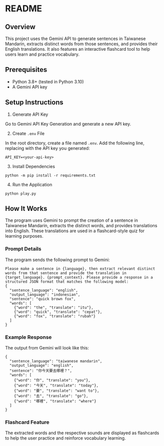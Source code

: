# README

## Overview

This project uses the Gemini API to generate sentences in Taiwanese Mandarin, extracts distinct words from those sentences, and provides their English translations. It also features an interactive flashcard tool to help users learn and practice vocabulary.

## Prerequisites

- Python 3.8+ (tested in Python 3.10)
- A Gemini API key

## Setup Instructions

1. Generate API Key

Go to Gemini API Key Generation and generate a new API key.

2. Create `.env` File

In the root directory, create a file named `.env`. Add the following line, replacing <your-api-key> with the API key you generated:

```
API_KEY=<your-api-key>
```

3. Install Dependencies

```
python -m pip install -r requirements.txt
```

4. Run the Application

```
python play.py
```

## How It Works

The program uses Gemini to prompt the creation of a sentence in Taiwanese Mandarin, extracts the distinct words, and provides translations into English. These translations are used in a flashcard-style quiz for learning purposes.

### Prompt Details

The program sends the following prompt to Gemini:

```
Please make a sentence in {language}, then extract relevant distinct words from that sentence and provide the translation in {target_language}. {prompt_context}. Please provide a response in a structured JSON format that matches the following model:
{
  "sentence_language": "english",
  "output_language": "indonesian",
  "sentence": "quick brown fox",
  "words": [
    {"word": "the", "translate": "itu"},
    {"word": "quick", "translate": "cepat"},
    {"word": "fox", "translate": "rubah"}
  ]
}
```


### Example Response

The output from Gemini will look like this:

```
{
  "sentence_language": "taiwanese mandarin",
  "output_language": "english",
  "sentence": "你今天要去哪裡？",
  "words": [
    {"word": "你", "translate": "you"},
    {"word": "今天", "translate": "today"},
    {"word": "要", "translate": "want to"},
    {"word": "去", "translate": "go"},
    {"word": "哪裡", "translate": "where"}
  ]
}
```

### Flashcard Feature

The extracted words and the respective sounds are displayed as flashcards to help the user practice and reinforce vocabulary learning.

